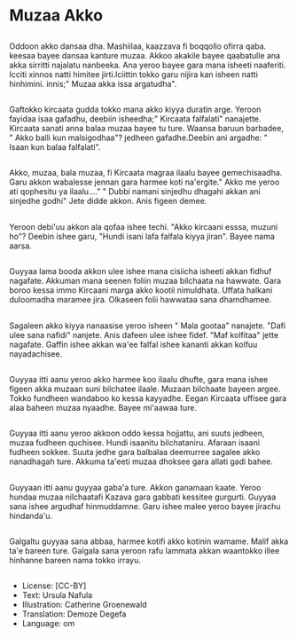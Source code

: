 # Muzaa Akko

##
Oddoon akko dansaa dha. Mashiilaa, kaazzava fi boqqollo ofirra qaba. keesaa bayee dansaa kanture muzaa.  Akkoo akakile bayee qaabatulle ana akka sirritti najalatu nanbeeka. Ana yeroo bayee gara mana isheeti naaferiti. Icciti xinnos natti himitee jirti.Iciittin tokko garu nijira kan isheen natti hinhimini. innis;" Muzaa akka issa argatudha".

##
Gaftokko kircaata gudda tokko mana akko kiyya duratin arge. Yeroon fayidaa isaa gafadhu, deebiin isheedha;" Kircaata falfalati" nanajette.  Kircaata sanati anna balaa muzaa bayee tu ture. Waansa baruun barbadee, " Akko balli kun malsigodhaa"? jedheen gafadhe.Deebin ani argadhe: " Isaan kun balaa falfalati".

##
Akko, muzaa, bala muzaa, fi Kircaata magraa ilaalu bayee gemechisaadha. Garu akkon wabalesse jennan gara harmee koti na'ergite." Akko me yeroo ati qophesitu ya ilaalu...." " Dubbi namani sinjedhu dhagahi akkan ani sinjedhe godhi" Jete didde akkon. Anis figeen  demee.

##
Yeroon debi'uu akkon ala qofaa ishee techi. "Akko kircaani esssa, muzuni ho"? Deebin ishee garu, "Hundi isani lafa falfala kiyya jiran". Bayee nama aarsa.

##
Guyyaa lama booda akkon ulee ishee  mana cisiicha isheeti akkan fidhuf nagafate. Akkuman mana seenen foliin muzaa bilchaata na hawwate. Gara boroo kessa immo Kircaani marga akko kootii nimuldhata. Uffata halkani duloomadha maramee jira. Olkaseen  folii hawwataa sana dhamdhamee.

##
Sagaleen akko kiyya nanaasise yeroo isheen " Mala gootaa" nanajete. "Dafi ulee sana nafidi" nanjete. Anis dafeen ulee ishee fidef. "Maf kolfitaa" jette nagafate. Gaffin ishee akkan wa'ee falfal ishee kananti akkan kolfuu nayadachisee.

##
Guyyaa itti aanu yeroo akko harmee koo ilaalu dhufte, gara mana ishee figeen akka muzaan suni bilchatee ilaale. Muzaan bilchaate bayeen argee. Tokko fundheen wandaboo ko kessa kayyadhe. Eegan Kircaata uffisee gara alaa baheen muzaa nyaadhe. Bayee mi'aawaa ture.

##
Guyyaa itti aanu yeroo akkoon oddo kessa hojjattu, ani suuts jedheen, muzaa fudheen quchisee. Hundi isaanitu bilchataniru. Afaraan isaani fudheen sokkee. Suuta jedhe gara balbalaa deemurree sagalee akko nanadhagah ture. Akkuma ta'eeti muzaa dhoksee gara allati gadi bahee.

##
Guyyaan itti aanu guyyaa gaba'a ture. Akkon ganamaan kaate. Yeroo hundaa muzaa nilchaatafi Kazava gara gabbati kessitee gurgurti. Guyyaa sana ishee argudhaf hinmuddamne. Garu ishee malee yeroo bayee jirachu hindanda'u.

##
Galgaltu guyyaa sana abbaa, harmee kotifi akko kotinin wamame. Malif akka ta'e bareen ture. Galgala sana yeroon rafu lammata akkan waantokko illee hinhanne bareen nama tokko irrayu.

##
* License: [CC-BY]
* Text: Ursula Nafula
* Illustration: Catherine Groenewald
* Translation: Demoze Degefa 
* Language: om
